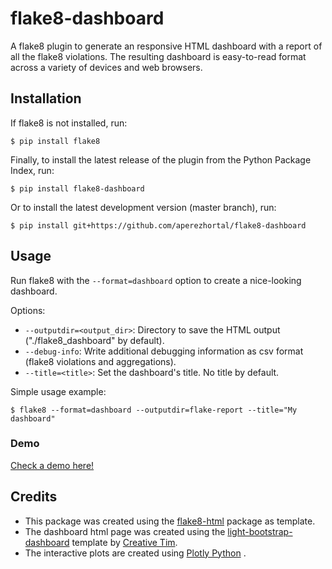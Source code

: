 flake8-dashboard
================

A flake8 plugin to generate an responsive HTML dashboard with a report
of all the flake8 violations. The resulting dashboard is easy-to-read
format across a variety of devices and web browsers.

Installation
------------

If flake8 is not installed, run:

``` {.bash}
$ pip install flake8
```

Finally, to install the latest release of the plugin from the Python
Package Index, run:

``` {.bash}
$ pip install flake8-dashboard
```

Or to install the latest development version (master branch), run:

``` {.bash}
$ pip install git+https://github.com/aperezhortal/flake8-dashboard
```

Usage
-----

Run flake8 with the `--format=dashboard` option to create a nice-looking
dashboard.

Options:

-   `--outputdir=<output_dir>`: Directory to save the HTML output
    (\"./flake8\_dashboard\" by default).
-   `--debug-info`: Write additional debugging information as csv format
    (flake8 violations and aggregations).
-   `--title=<title>`: Set the dashboard\'s title. No title by default.

Simple usage example:

``` {.bash}
$ flake8 --format=dashboard --outputdir=flake-report --title="My dashboard"
```

### Demo

[Check a demo
here!](https://aperezhortal.github.io/flake8-dashboard/example_dashboard/index.html)

Credits
-------

-   This package was created using the
    [flake8-html](https://github.com/lordmauve/flake8-html) package as
    template.
-   The dashboard html page was created using the
    [light-bootstrap-dashboard](https://demos.creative-tim.com/light-bootstrap-dashboard/)
    template by [Creative Tim](https://www.creative-tim.com/).
-   The interactive plots are created using [Plotly
    Python](https://plot.ly/python/) .
